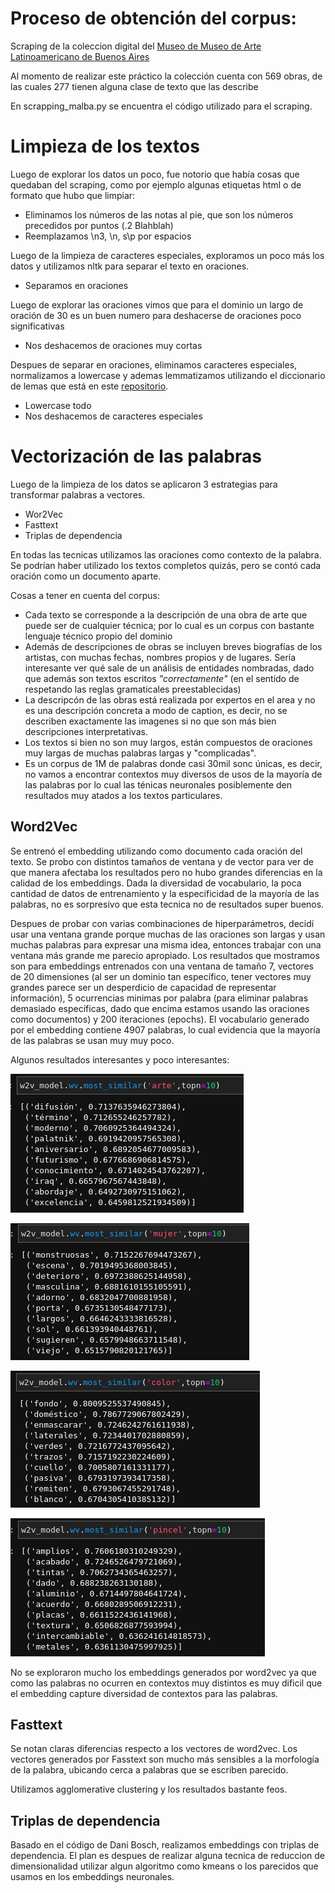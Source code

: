 # Proceso de obtención del corpus:
Scraping de la coleccion digital del [Museo de Museo de Arte Latinoamericano
de Buenos Aires](https://coleccion.malba.org.ar/)

Al momento de realizar este práctico la colección cuenta con 569 obras, de las cuales 277 tienen alguna clase de texto que las describe


En scrapping_malba.py se encuentra el código utilizado para el scraping.

# Limpieza de los textos

Luego de explorar los datos un poco, fue notorio que había cosas que quedaban
del scraping, como por ejemplo algunas etiquetas html o de formato que hubo que limpiar:
- Eliminamos los números de las notas al pie, que son los números precedidos por puntos (.2 Blahblah)
- Reemplazamos \n3, \n, s\p por espacios

Luego de la limpieza de caracteres especiales, exploramos un poco más los datos y utilizamos nltk para separar el texto en oraciones. 
- Separamos en oraciones

Luego de explorar las oraciones vimos que para el dominio un largo de oración de 30 es un buen numero para deshacerse de oraciones poco significativas
- Nos deshacemos de oraciones muy cortas


Despues de separar en oraciones, eliminamos caracteres especiales, normalizamos a lowercase y ademas lemmatizamos utilizando el diccionario de lemas que está en este [repositorio](https://github.com/danibosch/word_clustering).

- Lowercase todo
- Nos deshacemos de caracteres especiales

# Vectorización de las palabras

Luego de la limpieza de los datos se aplicaron 3 estrategias para transformar palabras a vectores. 

- Wor2Vec
- Fasttext
- Triplas de dependencia

En todas las tecnicas utilizamos las oraciones como contexto de la palabra. Se podrían haber utilizado los textos completos quizás, pero se contó cada oración como un documento aparte.

Cosas a tener en cuenta del corpus:
- Cada texto se corresponde a la descripción de una obra de arte que puede ser de cualquier técnica; por lo cual es un corpus con bastante lenguaje técnico propio del dominio
- Además de descripciones de obras se incluyen breves biografías de los artistas, con muchas fechas, nombres propios y de lugares. Sería interesante ver qué sale de un análisis de entidades nombradas, dado que además son textos escritos *"correctamente"* (en el sentido de respetando las reglas gramaticales preestablecidas)
- La descripcón de las obras está realizada por expertos en el area y no es una descripción concreta a modo de caption, es decir, no se describen exactamente las imagenes si no que son más bien descripciones interpretativas. 
- Los textos si bien no son muy largos, están compuestos de oraciones muy largas de muchas palabras largas y "complicadas". 
- Es un corpus de 1M de palabras donde casi 30mil sonc únicas, es decir, no vamos a encontrar contextos muy diversos de usos de la mayoría de las palabras por lo cual las ténicas neuronales posiblemente den resultados muy atados a los textos particulares.



## Word2Vec

Se entrenó el embedding utilizando como documento cada oración del texto. Se probo con distintos tamaños de ventana y de vector para ver de que manera afectaba los resultados pero no hubo grandes diferencias en la calidad de los embeddings. 
Dada la diversidad de vocabulario, la poca cantidad de datos de entrenamiento y la especificidad de la mayoría de las palabras, no es sorpresivo que esta tecnica no de resultados super buenos.

Despues de probar con varias combinaciones de hiperparámetros, decidí usar una ventana grande porque muchas de las oraciones son largas y usan muchas palabras para expresar una misma idea, entonces trabajar con una ventana más grande me parecio apropiado. 
Los resultados que mostramos son para embeddings entrenados con una ventana de tamaño 7, vectores de 20 dimensiones (al ser un dominio tan específico, tener vectores muy grandes parece ser un desperdicio de capacidad de representar información), 5 ocurrencias minimas por palabra (para eliminar palabras demasiado específicas, dado que encima estamos usando las oraciones como documentos) y 200 iteraciones (epochs).
El vocabulario generado por el embedding contiene 4907 palabras, lo cual evidencia que la mayoría de las palabras se usan muy muy poco.

Algunos resultados interesantes y poco interesantes:


![image.png](images/word2vec_size=20__window=7__min_count=5__epochs=200_arte.jpeg)

![image.png](images/word2vec_size=20__window=7__min_count=5__epochs=200_mujer.jpeg)

![image.png](images/word2vec_size=20__window=7__min_count=5__epochs=200_color.jpeg)

![image.png](images/word2vec_size=20__window=7__min_count=5__epochs=200_pincel.jpeg)



No se exploraron mucho los embeddings generados por word2vec ya que como las palabras no ocurren en contextos muy distintos es muy dificil que el embedding capture diversidad de contextos para las palabras.


## Fasttext

Se notan claras diferencias respecto a los vectores de word2vec. Los vectores generados por Fasstext son mucho más sensibles a la morfología de la palabra, ubicando cerca a palabras que se escriben parecido.

Utilizamos agglomerative clustering y los resultados bastante feos.


## Triplas de dependencia


Basado en el código de Dani Bosch, realizamos embeddings con triplas de dependencia. El plan es despues de realizar alguna tecnica de reduccion de dimensionalidad utilizar algun algoritmo como kmeans o los parecidos que usamos en los embeddings neuronales.



